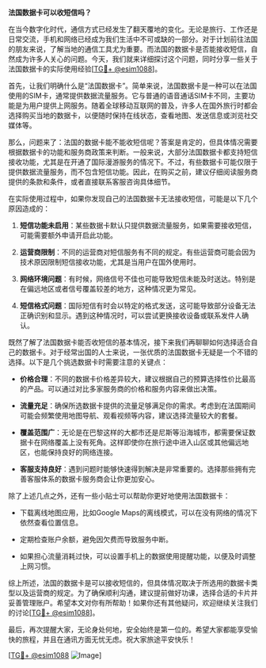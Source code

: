 **法国数据卡可以收短信吗？**

在当今数字化时代，通信方式已经发生了翻天覆地的变化。无论是旅行、工作还是日常交流，手机和网络已经成为我们生活中不可或缺的一部分。对于计划前往法国的朋友来说，了解当地的通信工具尤为重要。而法国的数据卡是否能接收短信，自然成为许多人关心的问题。今天，我们就来详细探讨这个问题，同时分享一些关于法国数据卡的实际使用经验[[TG💪+ @esim1088](https://t.me/s/esim1088)]。

首先，让我们明确什么是“法国数据卡”。简单来说，法国数据卡是一种可以在法国使用的SIM卡，通常提供数据流量服务。它与普通的语音通话SIM卡不同，主要功能是为用户提供上网服务。随着全球移动互联网的普及，许多人在国外旅行时都会选择购买当地的数据卡，以便随时保持在线状态，查看地图、发送信息或浏览社交媒体等。

那么，问题来了：法国的数据卡能不能收短信呢？答案是肯定的，但具体情况需要根据数据卡的功能和服务商政策来判断。一般来说，大部分法国数据卡都支持短信接收功能，尤其是在开通了国际漫游服务的情况下。不过，有些数据卡可能仅限于提供数据流量服务，而不包含短信功能。因此，在购买之前，建议仔细阅读服务商提供的条款和条件，或者直接联系客服咨询具体细节。

在实际使用过程中，如果你发现自己的法国数据卡无法接收短信，可能是以下几个原因造成的：

1. **短信功能未启用**：某些数据卡默认只提供数据流量服务，如果需要接收短信，可能需要额外申请开启此功能。
   
2. **运营商限制**：不同的运营商对短信服务有不同的规定。有些运营商可能会因为技术原因限制短信接收功能，尤其是当用户在国外使用时。

3. **网络环境问题**：有时候，网络信号不佳也可能导致短信未能及时送达。特别是在偏远地区或者信号覆盖较差的地方，这种情况更为常见。

4. **短信格式问题**：国际短信有时会以特定的格式发送，这可能导致部分设备无法正确识别和显示。遇到这种情况时，可以尝试更换接收设备或联系发件人确认。

既然了解了法国数据卡能否收短信的基本情况，接下来我们再聊聊如何选择适合自己的数据卡。对于经常出国的人士来说，一张优质的法国数据卡无疑是一个不错的选择。以下是几个挑选数据卡时需要注意的关键点：

- **价格合理**：不同的数据卡价格差异较大，建议根据自己的预算选择性价比最高的产品。可以通过对比多家服务商的价格和服务内容来做出决策。

- **流量充足**：确保所选数据卡提供的流量足够满足你的需求。考虑到在法国期间可能会频繁使用地图导航、观看视频等内容，建议选择流量较大的套餐。

- **覆盖范围广**：无论是在巴黎这样的大都市还是尼斯等沿海城市，都需要保证数据卡在网络覆盖上没有死角。这样即使你在旅行途中进入山区或其他偏远地区，也能保持良好的网络连接。

- **客服支持良好**：遇到问题时能够快速得到解决是非常重要的。选择那些拥有完善客服体系的数据卡服务商会让你更加安心。

除了上述几点之外，还有一些小贴士可以帮助你更好地使用法国数据卡：

- 下载离线地图应用，比如Google Maps的离线模式，可以在没有网络的情况下依然查看位置信息。
  
- 定期检查账户余额，避免因欠费而导致服务中断。

- 如果担心流量消耗过快，可以设置手机上的数据使用提醒功能，以便及时调整上网习惯。

综上所述，法国的数据卡是可以接收短信的，但具体情况取决于所选用的数据卡类型以及运营商的规定。为了确保顺利沟通，建议提前做好功课，选择合适的卡片并妥善管理账户。希望本文对你有所帮助！如果你还有其他疑问，欢迎继续关注我们的讨论[[TG💪+ @esim1088](https://t.me/s/esim1088)]。

最后，再次提醒大家，无论身处何地，安全始终是第一位的。希望大家都能享受愉快的旅程，并且在通讯方面无忧无虑。祝大家旅途平安快乐！

[[TG💪+ @esim1088](https://t.me/s/esim1088) ![Image](https://i.postimg.cc/4NQfJmqS/Snipaste-2025-05-13-00-14-12.png)]